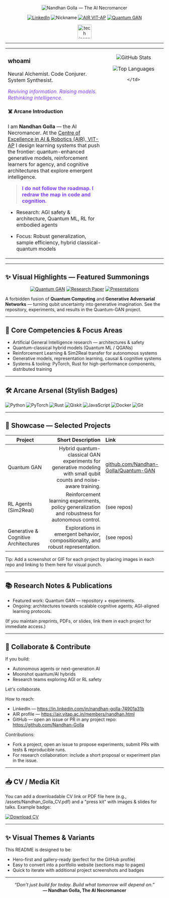 <!--
  _   _               _       _                  _   _____      _                                 
 | \ | | __ _ _ __ __| | __ _| |__   ___  _ __  / | | ____|_  _| | ___  ___  ___  ___  __ _  ___ 
 |  \| |/ _` | '__/ _` |/ _` | '_ \ / _ \| '__| | | |  _| \ \/ / |/ _ \/ __|/ _ \/ __|/ _` |/ _ \
 | |\  | (_| | | | (_| | (_| | |_) | (_) | |    | | | |___ >  <| |  __/\__ \  __/\__ \ (_| |  __/
 |_| \_|\__,_|_|  \__,_|\__,_|_.__/ \___/|_|    |_| |_____/_/\_\_|\___||___/\___||___/\__, |\___|
                                                                                      |___/      
-->

<p align="center">
  <img src="https://readme-typing-svg.demolab.com?font=Fira+Code&weight=900&size=46&pause=800&color=7E3FF2&center=true&vCenter=true&multiline=true&width=980&height=110&lines=Nandhan+Golla;The+AI+Necromancer" alt="Nandhan Golla — The AI Necromancer"/>
</p>

<p align="center">
  <a href="https://in.linkedin.com/in/nandhan-golla-74901a31b"><img src="https://img.shields.io/badge/LinkedIn-Connect-0A66C2?style=for-the-badge&logo=linkedin&logoColor=white" alt="LinkedIn" /></a>
  <img src="https://img.shields.io/badge/Nickname-The%20AI%20Necromancer-7e3ff2?style=for-the-badge&logo=ghost&logoColor=white" alt="Nickname"/>
  <a href="https://air.vitap.ac.in/members/nandhan.html"><img src="https://img.shields.io/badge/AIR%20VIT--AP-Member-2b2d42?style=for-the-badge&logo=academia&logoColor=white" alt="AIR VIT-AP" /></a>
  <a href="https://github.com/Nandhan-Golla/Quantum-GAN"><img src="https://img.shields.io/badge/Featured-Quantum%20GAN-ff00dd?style=for-the-badge&logo=quantconnect&logoColor=white" alt="Quantum GAN"/></a>
</p>

<div align="center" style="margin-top: 6px;">
  <img src="https://skillicons.dev/icons?i=python,rust,cpp,java,js,kotlin,torch,git,linux" height="44" alt="tech icons"/>
</div>

---

<!-- Two-column hero: left = bio, right = live stats -->
<table width="100%">
  <tr>
    <td width="62%" valign="top">

### whoami
Neural Alchemist. Code Conjurer. System Synthesist.

<em style="color:#7e3ff2;">Reviving information. Raising models. Rethinking intelligence.</em>

#### ☠️ Arcane Introduction
I am **Nandhan Golla** — the AI Necromancer. At the [Centre of Excellence in AI & Robotics (AIR), VIT-AP](https://air.vitap.ac.in/members/nandhan.html) I design learning systems that push the frontier: quantum-enhanced generative models, reinforcement learners for agency, and cognitive architectures that explore emergent intelligence.

> <strong style="color:#7e3ff2">I do not follow the roadmap. I redraw the map in code and cognition.</strong>

- Research: AGI safety & architecture, Quantum ML, RL for embodied agents  
- Focus: Robust generalization, sample efficiency, hybrid classical-quantum models

    </td>
    <td width="38%" valign="top" align="center">

<!-- Live GitHub stats -->
<p align="center">
  <img src="https://github-readme-stats.vercel.app/api?username=Nandhan-Golla&show_icons=true&theme=tokyonight&count_private=true&hide_title=true" alt="GitHub Stats" />
</p>

<p align="center">
  <img src="https://github-readme-stats.vercel.app/api/top-langs/?username=Nandhan-Golla&layout=compact&theme=tokyonight&hide_title=true" alt="Top Languages" />
</p>

    </td>
  </tr>
</table>

---

## ✨ Visual Highlights — Featured Summonings

<div align="center">

[![Quantum GAN](https://img.shields.io/badge/Quantum--GAN-Explore-7e3ff2?logo=github&logoColor=white)](https://github.com/Nandhan-Golla/Quantum-GAN)
[![Research Paper](https://img.shields.io/badge/Research-Papers-ff8800?style=flat-square)](https://github.com/Nandhan-Golla)
[![Presentations](https://img.shields.io/badge/Presentations-Talks-00D1B2?style=flat-square)](https://github.com/Nandhan-Golla)

</div>

A forbidden fusion of **Quantum Computing** and **Generative Adversarial Networks** — turning qubit uncertainty into generative imagination. See the repository, experiments, and results in the Quantum-GAN project.

---

## 🔮 Core Competencies & Focus Areas

- Artificial General Intelligence research — architectures & safety
- Quantum-classical hybrid models (Quantum ML / QGANs)
- Reinforcement Learning & Sim2Real transfer for autonomous systems
- Generative models, representation learning, causal & cognitive systems
- Systems & tooling: PyTorch, Rust for high-performance components, distributed training

---

## 🛠️ Arcane Arsenal (Stylish Badges)

<p>
  <img src="https://img.shields.io/badge/Python-3776AB?style=flat-square&logo=python&logoColor=white" alt="Python"/>
  <img src="https://img.shields.io/badge/PyTorch-EE4C2C?style=flat-square&logo=pytorch&logoColor=white" alt="PyTorch"/>
  <img src="https://img.shields.io/badge/Rust-000000?style=flat-square&logo=rust&logoColor=white" alt="Rust"/>
  <img src="https://img.shields.io/badge/Quantum-Qiskit-6f42c1?style=flat-square&logo=qiskit&logoColor=white" alt="Qiskit"/>
  <img src="https://img.shields.io/badge/JS-F7DF1E?style=flat-square&logo=javascript&logoColor=black" alt="JavaScript"/>
  <img src="https://img.shields.io/badge/Docker-2496ED?style=flat-square&logo=docker&logoColor=white" alt="Docker"/>
  <img src="https://img.shields.io/badge/Git-000000?style=flat-square&logo=git&logoColor=white" alt="Git"/>
</p>

---

## 🚀 Showcase — Selected Projects

| Project | Short Description | Link |
|---|---:|:---|
| Quantum GAN | Hybrid quantum-classical GAN experiments for generative modeling with small qubit counts and noise-aware training. | [github.com/Nandhan-Golla/Quantum-GAN](https://github.com/Nandhan-Golla/Quantum-GAN) |
| RL Agents (Sim2Real) | Reinforcement learning experiments, policy generalization and robustness for autonomous control. | (see repos) |
| Generative & Cognitive Architectures | Explorations in emergent behavior, compositionality, and robust representation. | (see repos) |

Tip: Add a screenshot or GIF for each project by placing images in each repo and linking to them here for visual punch.

---

## 📚 Research Notes & Publications
- Featured work: Quantum GAN — repository + experiments.
- Ongoing: architectures towards scalable cognitive agents; AGI-aligned learning protocols.

(If you maintain preprints, PDFs, or slides, link them in each project for immediate access.)

---

## 🤝 Collaborate & Contribute

If you build:
- Autonomous agents or next-generation AI
- Moonshot quantum/AI hybrids
- Research teams exploring AGI or RL safety

Let's collaborate.

How to reach:
- LinkedIn — https://in.linkedin.com/in/nandhan-golla-74901a31b  
- AIR profile — https://air.vitap.ac.in/members/nandhan.html  
- GitHub — open an issue or PR in any project repo: https://github.com/Nandhan-Golla

Contributions:
- Fork a project, open an issue to propose experiments, submit PRs with tests & reproducible runs.
- For research collaboration: include a short proposal or experiment plan in the issue.

---

## 📥 CV / Media Kit
You can add a downloadable CV link or PDF file here (e.g., /assets/Nandhan_Golla_CV.pdf) and a "press kit" with images & slides for talks. Example badge:

[![Download CV](https://img.shields.io/badge/Download-CV-7e3ff2?style=for-the-badge&logo=adobe&logoColor=white)](./assets/Nandhan_Golla_CV.pdf)

---

## ✨ Visual Themes & Variants
This README is designed to be:
- Hero-first and gallery-ready (perfect for the GitHub profile)
- Easy to convert into a portfolio website (sections map to pages)
- Quick to iterate with additional project screenshots and badges

---

<p align="center">
  <em style="font-size:1.05em;">“Don’t just build for today. Build what tomorrow will depend on.”</em><br/>
  <strong>— Nandhan Golla, The AI Necromancer</strong>
</p>

<!-- End: Add license/credits or small footers as required -->
